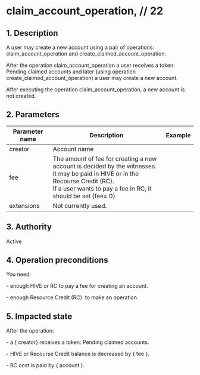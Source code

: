 # claim\_account\_operation, // 22

## 1. Description

A user may create a new account using a pair of operations: claim\_account\_operation and create\_claimed\_account\_operation.

After the operation claim\_account\_operation a user receives a token: Pending claimed accounts and later (using operation create\_claimed\_account\_operation) a user may create a new account.

After executing the operation claim\_account\_operation, a new account is not created.


## 2. Parameters

| Parameter name | Description | Example |                                                                                                                              
| -------------- | -------------------------------------------------------------------------------------------------------------- | ------------ |
| creator        | Account name                                                                                                                                                                                |         |
| fee            | The amount of fee for creating a new account is decided by the witnesses.<br>It may be paid in HIVE or in the Recourse Credit (RC).<br>If a user wants to pay a fee in RC, it should be set {fee= 0} |         |
| extensions     | Not currently used.                                                                                                                                                                         |         |


## 3. Authority

Active


## 4. Operation preconditions

You need:

\- enough HIVE or RC to pay a fee for creating an account.

\- enough Resource Credit (RC)  to make an operation.


## 5. Impacted state

After the operation:

\- a { creator} receives a token: Pending claimed accounts.

\- HIVE or Recourse Credit balance is decreased by { fee }.

\- RC cost is paid by { account }.
